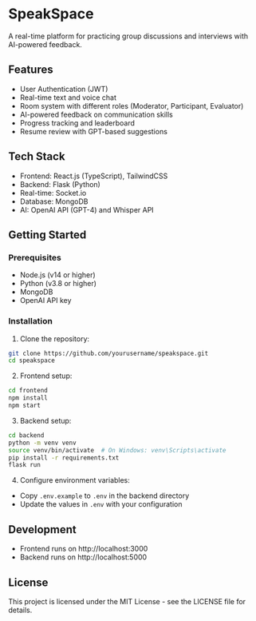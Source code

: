 # SpeakSpace

A real-time platform for practicing group discussions and interviews with AI-powered feedback.

## Features

- User Authentication (JWT)
- Real-time text and voice chat
- Room system with different roles (Moderator, Participant, Evaluator)
- AI-powered feedback on communication skills
- Progress tracking and leaderboard
- Resume review with GPT-based suggestions

## Tech Stack

- Frontend: React.js (TypeScript), TailwindCSS
- Backend: Flask (Python)
- Real-time: Socket.io
- Database: MongoDB
- AI: OpenAI API (GPT-4) and Whisper API

## Getting Started

### Prerequisites

- Node.js (v14 or higher)
- Python (v3.8 or higher)
- MongoDB
- OpenAI API key

### Installation

1. Clone the repository:
```bash
git clone https://github.com/yourusername/speakspace.git
cd speakspace
```

2. Frontend setup:
```bash
cd frontend
npm install
npm start
```

3. Backend setup:
```bash
cd backend
python -m venv venv
source venv/bin/activate  # On Windows: venv\Scripts\activate
pip install -r requirements.txt
flask run
```

4. Configure environment variables:
- Copy `.env.example` to `.env` in the backend directory
- Update the values in `.env` with your configuration

## Development

- Frontend runs on http://localhost:3000
- Backend runs on http://localhost:5000

## License

This project is licensed under the MIT License - see the LICENSE file for details. 